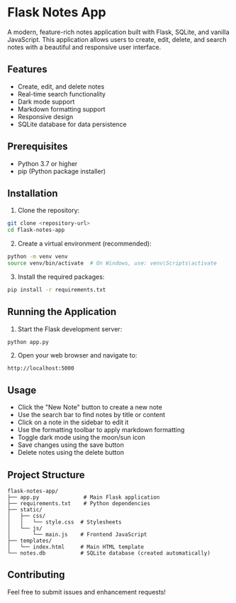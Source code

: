 # Flask Notes App

A modern, feature-rich notes application built with Flask, SQLite, and vanilla JavaScript. This application allows users to create, edit, delete, and search notes with a beautiful and responsive user interface.

## Features

- Create, edit, and delete notes
- Real-time search functionality
- Dark mode support
- Markdown formatting support
- Responsive design
- SQLite database for data persistence

## Prerequisites

- Python 3.7 or higher
- pip (Python package installer)

## Installation

1. Clone the repository:
```bash
git clone <repository-url>
cd flask-notes-app
```

2. Create a virtual environment (recommended):
```bash
python -m venv venv
source venv/bin/activate  # On Windows, use: venv\Scripts\activate
```

3. Install the required packages:
```bash
pip install -r requirements.txt
```

## Running the Application

1. Start the Flask development server:
```bash
python app.py
```

2. Open your web browser and navigate to:
```
http://localhost:5000
```

## Usage

- Click the "New Note" button to create a new note
- Use the search bar to find notes by title or content
- Click on a note in the sidebar to edit it
- Use the formatting toolbar to apply markdown formatting
- Toggle dark mode using the moon/sun icon
- Save changes using the save button
- Delete notes using the delete button

## Project Structure

```
flask-notes-app/
├── app.py              # Main Flask application
├── requirements.txt    # Python dependencies
├── static/
│   ├── css/
│   │   └── style.css  # Stylesheets
│   └── js/
│       └── main.js    # Frontend JavaScript
├── templates/
│   └── index.html     # Main HTML template
└── notes.db           # SQLite database (created automatically)
```

## Contributing

Feel free to submit issues and enhancement requests! 